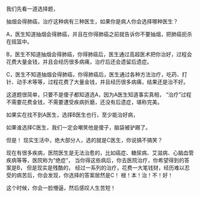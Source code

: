 我们先看一道选择题，

抽烟会得肺癌，治疗这种病有三种医生，如果你是病人你会选择哪种医生？

A，医生知道抽烟会得肺癌，并且在你得肺癌之前就告诉你不要抽烟，把肺癌扼杀在摇篮中。

B，医生不知道抽烟会得肺癌，你得肺癌后，医生通过高超医术把你治好，过程会花费大量金钱，并且会经历很多病痛，治疗后还会遗留后遗症。

C，医生不知道抽烟会得肺癌，你得肺癌后，医生通过各种方法治疗，吃药、打针、动手术等等，过程花费了大量金钱，并且经历很多病痛，结果还是治不好。


这道题很简单，只要不是傻子都知道选A，因为A医生知道事实真相，
“治疗”过程不需要花费金钱，不需要遭受疾病折磨，还没有后遗症，堪称完美。

如果实在找不到A医生，选择B医生也行，至少能治好病，

如果谁选择C医生，我们一定会嘲笑他是傻子，脑袋被驴踢了。

但是！
现实生活中，绝大部分人，选的就是C医生，你说搞不搞笑？

现在有很多疾病，医院医生是无法治愈的，比如癌症、糖尿病、艾滋病、心脑血管疾病等等，医院称为“绝症”，
当你得这些病后，你去医院治疗，你希望得到的答案是B，
但是现实是残酷的，
经过一系列的治疗，花费一大笔钱财，经历难以忍受的病苦后，你会发现，你选择的答案居然是C！
根！本！治！不！好！

这个时候，你会一脸懵逼，然后感叹人生苦短！

